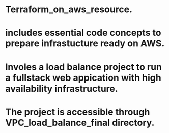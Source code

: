 # Terraform_on_aws_resource. 
# includes essential code concepts to prepare infrastucture ready on AWS.
# Involes a load balance project to run a fullstack web appication with high availability infrastructure. 
# The project is accessible through VPC_load_balance_final directory.